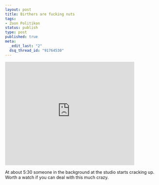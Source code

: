 ```yaml
--- 
layout: post
title: Birthers are fucking nuts
tags: 
- Zoon Politikon
status: publish
type: post
published: true
meta: 
  _edit_last: "2"
  dsq_thread_id: "91764530"
---
```

<iframe height="339" width="425" src="http://www.msnbc.msn.com/id/22425001/vp/32274609#32274609" frameborder="0" scrolling="no"></iframe>

At about 5:30 someone in the background at the studio starts cracking up. Worth a watch if you can deal with this much crazy.
